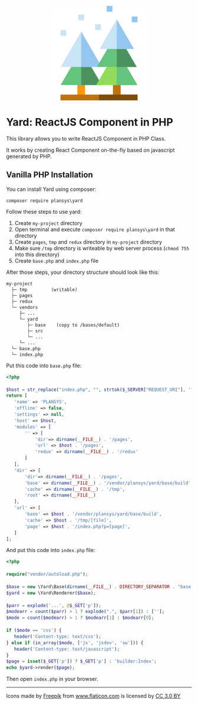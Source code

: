 <p align="center"><img src="https://github.com/plansys/yard/raw/master/base/public/favicon.ico"/></p>

# Yard: ReactJS Component in PHP

This library allows you to write ReactJS Component in PHP Class.

It works by creating React Component on-the-fly based on javascript generated by PHP. 


## Vanilla PHP Installation

You can install Yard using composer: 

```
composer require plansys\yard
```

Follow these steps to use yard:
 
 1. Create `my-project` directory
 2. Open terminal and execute `composer require plansys\yard` in that directory
 1. Create `pages`, `tmp`  and `redux` directory in `my-project` directory 
 4. Make sure `/tmp` directory is writeable by web server process (`chmod 755` into this directory)
 3. Create  `base.php` and `index.php` file
 
After those steps, your directory structure should look like this:

```
my-project
  ├─ tmp         (writable)
  ├─ pages 
  ├─ redux 
  └─ vendors
     ├─ ...
     └─ yard
        ├─ base    (copy to /bases/default)
        ├─ src
        └─ ...
     └─ ...
  └─ base.php        
  └─ index.php   
 ```
 
 Put this code into `base.php` file:
 ```php
 <?php
 
 $host = str_replace("index.php", "", strtok($_SERVER["REQUEST_URI"], '?'));
 return [
    'name' => 'PLANSYS',
    'offline' => false,
    'settings' => null,
    'host' => $host,
    'modules' => [
        '' => [
            'dir'=> dirname(__FILE__) . '/pages',
            'url' => $host . '/pages',
            'redux' => dirname(__FILE__) . '/redux'
        ]
    ],
    'dir' => [
        'dir'=> dirname(__FILE__) . '/pages',
        'base' => dirname(__FILE__) . '/vendor/plansys/yard/base/build',
        'cache' => dirname(__FILE__) . '/tmp',
        'root' => dirname(__FILE__) 
    ],
    'url' => [
        'base' => $host . '/vendor/plansys/yard/base/build',
        'cache' => $host . '/tmp/[file]',
        'page' => $host . '/index.php?p=[page]',
    ]
 ];
 ```
 
 And put this code into `index.php` file:
 
 ```php
<?php

require("vendor/autoload.php");

$base = new \Yard\Base(dirname(__FILE__) . DIRECTORY_SEPARATOR . "base.php");
$yard = new \Yard\Renderer($base);

$parr = explode('...', @$_GET['p']);
$modearr = count($parr) > 1 ? explode(".", $parr[1]) : [''];
$mode = count($modearr) > 1 ? $modearr[1] : $modearr[0];

if ($mode == 'css') {
    header('Content-type: text/css');
} else if (in_array($mode, ['js', 'jsdev', 'sw'])) {
    header('Content-type: text/javascript');
}
$page = isset($_GET['p']) ? $_GET['p'] : 'builder:Index';
echo $yard->render($page);

 ```
 
Then open `index.php` in your browser.

<hr/>


Icons made by <a href="http://www.freepik.com" title="Freepik">Freepik</a> from <a href="http://www.flaticon.com" title="Flaticon">www.flaticon.com</a> is licensed by <a href="http://creativecommons.org/licenses/by/3.0/" title="Creative Commons BY 3.0" target="_blank">CC 3.0 BY</a>
 
